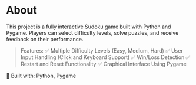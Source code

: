 # About 
This project is a fully interactive Sudoku game built with Python and Pygame. Players can select difficulty levels, solve puzzles, and receive feedback on their performance.
> Features: ✅ Multiple Difficulty Levels (Easy, Medium, Hard)
✅ User Input Handling (Click and Keyboard Support)
✅ Win/Loss Detection
✅ Restart and Reset Functionality
✅ Graphical Interface Using Pygame

🚀 Built with: Python, Pygame

